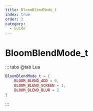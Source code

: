```yaml
---
title: BloomBlendMode_t
index: true
order: 2
category:
  - Guide
---
```


# BloomBlendMode_t
::: tabs
@tab Lua
```lua
BloomBlendMode_t = {
    BLOOM_BLEND_ADD = 0,
    BLOOM_BLEND_SCREEN = 1,
    BLOOM_BLEND_BLUR = 2
}
```
:::